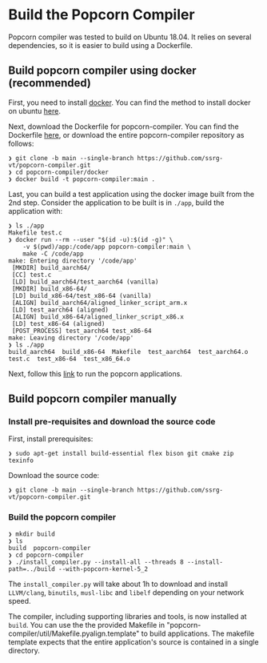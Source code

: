 # Build the Popcorn Compiler

Popcorn compiler was tested to build on Ubuntu 18.04. It relies on several dependencies, so it is easier to build using a Dockerfile.

## Build popcorn compiler using docker (recommended)
First, you need to install [docker](https://docs.docker.com/engine/install/). You can find the method to install docker on ubuntu [here](https://docs.docker.com/engine/install/ubuntu/).

Next, download the Dockerfile for popcorn-compiler. You can find the Dockerfile [here](https://raw.githubusercontent.com/ssrg-vt/popcorn-compiler/main/docker/Dockerfile), or download the entire popcorn-compiler repository as follows:
```
❯ git clone -b main --single-branch https://github.com/ssrg-vt/popcorn-compiler.git
❯ cd popcorn-compiler/docker
❯ docker build -t popcorn-compiler:main .
```
Last, you can build a test application using the docker image built from the 2nd step. Consider the application to be built is in `./app`, build the application with:
```
❯ ls ./app
Makefile test.c
❯ docker run --rm --user "$(id -u):$(id -g)" \
    -v $(pwd)/app:/code/app popcorn-compiler:main \
    make -C /code/app
make: Entering directory '/code/app'
 [MKDIR] build_aarch64/
 [CC] test.c
 [LD] build_aarch64/test_aarch64 (vanilla)
 [MKDIR] build_x86-64/
 [LD] build_x86-64/test_x86-64 (vanilla)
 [ALIGN] build_aarch64/aligned_linker_script_arm.x
 [LD] test_aarch64 (aligned)
 [ALIGN] build_x86-64/aligned_linker_script_x86.x
 [LD] test_x86-64 (aligned)
 [POST_PROCESS] test_aarch64 test_x86-64
make: Leaving directory '/code/app'
❯ ls ./app
build_aarch64  build_x86-64  Makefile  test_aarch64  test_aarch64.o  test.c  test_x86-64  test_x86_64.o
```

Next, follow this [link](run_applications.md#run-the-pingpong-application) to run the popcorn applications.

## Build popcorn compiler manually
### Install pre-requisites and download the source code
First, install prerequisites:
```
❯ sudo apt-get install build-essential flex bison git cmake zip texinfo
```
Download the source code:
```
❯ git clone -b main --single-branch https://github.com/ssrg-vt/popcorn-compiler.git
```
### Build the popcorn compiler
```
❯ mkdir build
❯ ls
build  popcorn-compiler
❯ cd popcorn-compiler
❯ ./install_compiler.py --install-all --threads 8 --install-path=../build --with-popcorn-kernel-5_2
```
The `install_compiler.py` will take about 1h to download and install `LLVM/clang`, `binutils`, `musl-libc` and `libelf` depending on your network speed.

The compiler, including supporting libraries and tools, is now installed at `build`. You can use the the provided Makefile in "popcorn-compiler/util/Makefile.pyalign.template" to build applications. The makefile template expects that the entire application's source is contained in a single directory.

